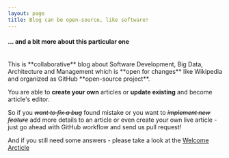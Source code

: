 ```yaml
---
layout: page
title: Blog can be open-source, like software!
---
```


#### ... and a bit more about this particular one
<br/>
This is **collaborative** blog about Software Development, Big Data, Architecture and Management which is **open for changes** like Wikipedia and organized as GitHub **open-source project**.

You are able to **create your own** articles or **update existing** and become article's editor.

So if you <s><i>want to fix a bug</i></s> found mistake or you want to <s><i>implement new feature</i></s> add more details to an article or even create your own live article - just go ahead with GitHub workflow and send us pull request!

And if you still need some answers - please take a look at the [Welcome Arcticle](https://sotnyk.one/common/blog/2015/03/29/welcome.html)
